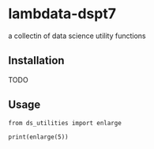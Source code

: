 # lambdata-dspt7
a collectin of data science utility functions

## Installation

TODO

## Usage

```
from ds_utilities import enlarge

print(enlarge(5))

```

